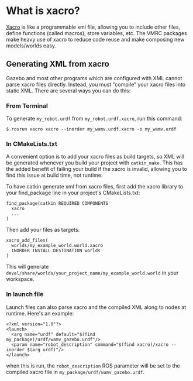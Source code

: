 # What is xacro?
[Xacro](http://wiki.ros.org/xacro) is like a programmable xml file, allowing you to include other files, define functions (called macros), store variables, etc. The VMRC packages make heavy use of xacro to reduce code reuse and make composing new models/worlds easy.

## Generating XML from xacro
Gazebo and most other programs which are configured with XML cannot parse xacro files directly. Instead, you must "compile" your xacro files into static XML. There are several ways you can do this:
### From Terminal
To generate ```my_robot.urdf``` from ```my_robot.urdf.xacro```, run this command:

```$ rosrun xacro xacro --inorder my_wamv.urdf.xacro -o my_wamv.urdf```
### In CMakeLists.txt
A convenient option is to add your xacro files as build targets, so XML will be generated whenever you build your project with ```catkin_make```. This has the added benefit of failing your build if the xacro is invalid, allowing you to find this issue at build time, not runtime.

To have catkin generate xml from xacro files, first add the xacro library to your find_package line in your project's CMakeLists.txt:
```
find_package(catkin REQUIRED COMPONENTS
  xacro
  ...
)
```
Then add your files as targets:
```
xacro_add_files(
  worlds/my_example_world.world.xacro
  INORDER INSTALL DESTINATION worlds
)
```
This will generate ```devel/share/worlds/your_project_name/my_example_world.world``` in your workspace.

### In launch file
Launch files can also parse xacro and the compiled XML along to nodes at runtime. Here's an example:
```
<?xml version="1.0"?>
<launch>
  <arg name="urdf" default="$(find my_package)/urdf/wamv_gazebo.urdf"/>
  <param name="robot_description" command="$(find xacro)/xacro --inorder $(arg urdf)"/>
</launch>
```
when this is run, the ```robot_description``` ROS parameter will be set to the compiled xacro file in ```my_package/urdf/wamv_gazebo.urdf```.